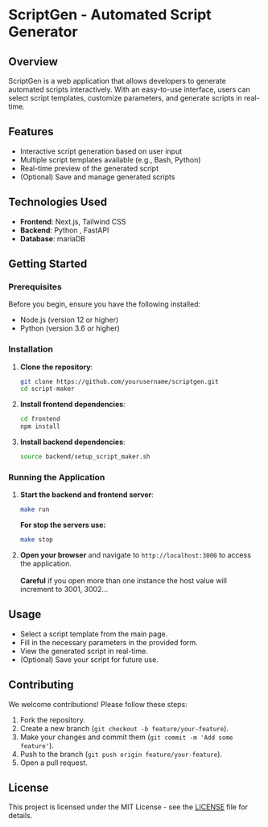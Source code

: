 # ScriptGen - Automated Script Generator

## Overview

ScriptGen is a web application that allows developers to generate automated scripts interactively. With an easy-to-use interface, users can select script templates, customize parameters, and generate scripts in real-time.

## Features

- Interactive script generation based on user input
- Multiple script templates available (e.g., Bash, Python)
- Real-time preview of the generated script
- (Optional) Save and manage generated scripts

## Technologies Used

- **Frontend**: Next.js, Tailwind CSS
- **Backend**: Python , FastAPI
- **Database**: mariaDB

## Getting Started

### Prerequisites

Before you begin, ensure you have the following installed:

- Node.js (version 12 or higher)
- Python (version 3.6 or higher)

### Installation

1. **Clone the repository**:

   ```bash
   git clone https://github.com/yourusername/scriptgen.git
   cd script-maker
   ```

2. **Install frontend dependencies**:

   ```bash
   cd frontend
   npm install
   ```

3. **Install backend dependencies**:

   ```bash
   source backend/setup_script_maker.sh 
   ```

### Running the Application

1. **Start the backend and frontend server**:

   ```bash
   make run
   ```
   **For stop the servers use:**

   ```bash
   make stop
   ```
3. **Open your browser** and navigate to `http://localhost:3000` to access the application.
<br></br>
   **Careful** if you open more than one instance the host value will increment to 3001, 3002...
## Usage

- Select a script template from the main page.
- Fill in the necessary parameters in the provided form.
- View the generated script in real-time.
- (Optional) Save your script for future use.

## Contributing

We welcome contributions! Please follow these steps:

1. Fork the repository.
2. Create a new branch (`git checkout -b feature/your-feature`).
3. Make your changes and commit them (`git commit -m 'Add some feature'`).
4. Push to the branch (`git push origin feature/your-feature`).
5. Open a pull request.

## License

This project is licensed under the MIT License - see the [LICENSE](LICENSE) file for details.

